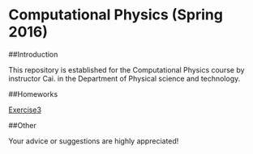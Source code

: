 # **Computational Physics (Spring 2016)**

##Introduction

  This repository is established for the Computational Physics course by instructor Cai. in the Department of Physical science and technology. 
  
##Homeworks

  [Exercise3](https://github.com/endeavor19/computationalphysics_N2013301020025/blob/master/exercise/Exercise3) 
  
##Other

   Your advice or suggestions are highly appreciated!
  

